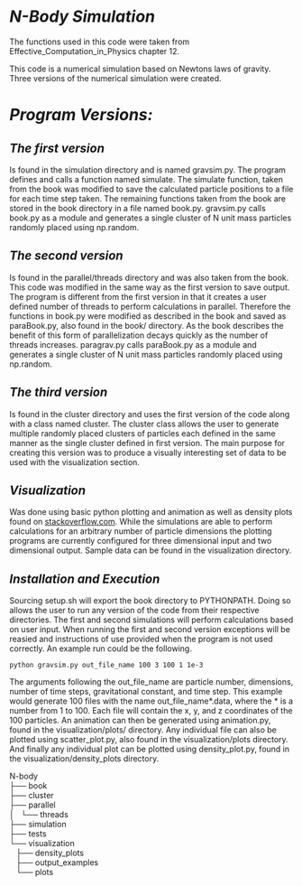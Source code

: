 # _**N-Body Simulation**_

The functions used in this code were taken from Effective_Computation_in_Physics chapter 12. 

This code is a numerical simulation based on Newtons laws of gravity. Three versions of the
numerical simulation were created. 

# _**Program Versions:**_

## _**The first version**_ 
Is found in the simulation directory and is named gravsim.py. The program defines and
calls a function named simulate. The simulate function, taken from the book was modified to save the 
calculated particle positions to a file for each time step taken. The remaining functions taken
from the book are stored in the book directory in a file named book.py. gravsim.py calls
book.py as a module and generates a single cluster of N unit mass particles randomly placed 
using np.random.

## _**The second version**_
Is found in the parallel/threads directory and was also taken from the book. This code was
modified in the same way as the first version to save output. The program is different from the first
version in that it creates a user defined number of threads to perform calculations in parallel.
Therefore the functions in book.py were modified as described in the book and saved as paraBook.py,
also found in the book/ directory. As the book describes the benefit of this form of parallelization
decays quickly as the number of threads increases. paragrav.py calls paraBook.py as a module and 
generates a single cluster of N unit mass particles randomly placed using np.random.

## _**The third version**_
Is found in the cluster directory and uses the first version of the code along with a class named 
cluster. The cluster class allows the user to generate multiple randomly placed clusters of particles
each defined in the same manner as the single cluster defined in first version. The main purpose for 
creating this version was to produce a visually interesting set of data to be used with the 
visualization section.

## _**Visualization**_
Was done using basic python plotting and animation as well as density plots found on
[stackoverflow.com](http://stackoverflow.com/questions/2369492/generate-a-heatmap-in-matplotlib-using-a-scatter-data-set). While the simulations are able to perform calculations for an arbitrary number
of particle dimensions the plotting programs are currently configured for three dimensional
input and two dimensional output. Sample data can be found in the visualization directory.

## _**Installation and Execution**_ 
Sourcing setup.sh will export the book directory to PYTHONPATH. Doing so allows the user to run any 
version of the code from their respective directories. The first and second simulations will perform 
calculations based on user input. When running the first and second version exceptions will be reasied 
and instructions of use provided when the program is not used correctly. An example run could be the 
following.

    python gravsim.py out_file_name 100 3 100 1 1e-3

The arguments following the out_file_name are particle number, dimensions, number of time steps,
gravitational constant, and time step. This example would generate 100 files with the name
out_file_name*.data, where the * is a number from 1 to 100. Each file will contain the x, y, and z
coordinates of the 100 particles. An animation can then be generated using animation.py, found in 
the visualization/plots/ directory. Any individual file can also be plotted using scatter_plot.py,
also found in the visualization/plots directory. And finally any individual plot can be plotted
using density_plot.py, found in the visualization/density_plots directory.

N-body  
├── book  
├── cluster  
├── parallel  
│   └── threads  
├── simulation  
├── tests  
└── visualization  
&nbsp;&nbsp;&nbsp;├── density_plots  
&nbsp;&nbsp;&nbsp;├── output_examples  
&nbsp;&nbsp;&nbsp;└── plots  
